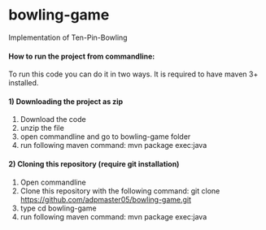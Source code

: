 # bowling-game
Implementation of Ten-Pin-Bowling

#### How to run the project from commandline:
To run this code you can do it in two ways. It is required to have maven 3+ installed.
#### 1) Downloading the project as zip
  1. Download the code
  2. unzip the file
  3. open commandline and go to bowling-game folder
  4. run following maven command: mvn package exec:java
  
#### 2) Cloning this repository (require git installation)
  1. Open commandline
  2. Clone this repository with the following command: git clone https://github.com/adpmaster05/bowling-game.git
  3. type cd bowling-game
  4. run following maven command: mvn package exec:java
